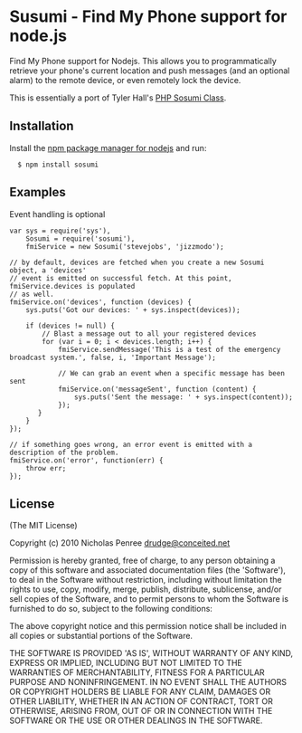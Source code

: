 
# Susumi - Find My Phone support for node.js

Find My Phone support for Nodejs. This allows you to programmatically retrieve your phone's current location and push messages (and an optional alarm) to the remote device, or even remotely lock the device.

This is essentially a port of Tyler Hall's [PHP Sosumi Class](http://github.com/tylerhall/sosumi).

## Installation

  Install the [npm package manager for nodejs](http://github.com/isaacs/npm)
  and run:
  
      $ npm install sosumi

## Examples

Event handling is optional

    var sys = require('sys'),
        Sosumi = require('sosumi'),
        fmiService = new Sosumi('stevejobs', 'jizzmodo');
    
    // by default, devices are fetched when you create a new Sosumi object, a 'devices'
    // event is emitted on successful fetch. At this point, fmiService.devices is populated
    // as well.
    fmiService.on('devices', function (devices) {
        sys.puts('Got our devices: ' + sys.inspect(devices));
 
        if (devices != null) {
            // Blast a message out to all your registered devices
            for (var i = 0; i < devices.length; i++) {
                fmiService.sendMessage('This is a test of the emergency broadcast system.', false, i, 'Important Message');
                
                // We can grab an event when a specific message has been sent
                fmiService.on('messageSent', function (content) {
                    sys.puts('Sent the message: ' + sys.inspect(content));
                });
           }
        }
    });
    
    // if something goes wrong, an error event is emitted with a description of the problem.
    fmiService.on('error', function(err) {
        throw err;
    });


## License 

(The MIT License)

Copyright (c) 2010 Nicholas Penree <drudge@conceited.net>

Permission is hereby granted, free of charge, to any person obtaining
a copy of this software and associated documentation files (the
'Software'), to deal in the Software without restriction, including
without limitation the rights to use, copy, modify, merge, publish,
distribute, sublicense, and/or sell copies of the Software, and to
permit persons to whom the Software is furnished to do so, subject to
the following conditions:

The above copyright notice and this permission notice shall be
included in all copies or substantial portions of the Software.

THE SOFTWARE IS PROVIDED 'AS IS', WITHOUT WARRANTY OF ANY KIND,
EXPRESS OR IMPLIED, INCLUDING BUT NOT LIMITED TO THE WARRANTIES OF
MERCHANTABILITY, FITNESS FOR A PARTICULAR PURPOSE AND NONINFRINGEMENT.
IN NO EVENT SHALL THE AUTHORS OR COPYRIGHT HOLDERS BE LIABLE FOR ANY
CLAIM, DAMAGES OR OTHER LIABILITY, WHETHER IN AN ACTION OF CONTRACT,
TORT OR OTHERWISE, ARISING FROM, OUT OF OR IN CONNECTION WITH THE
SOFTWARE OR THE USE OR OTHER DEALINGS IN THE SOFTWARE.